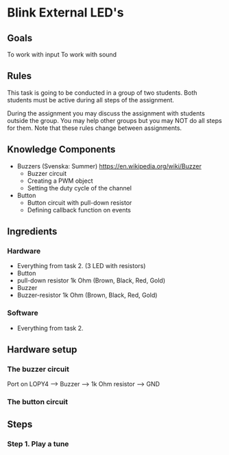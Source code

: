 # Blink External LED's

## Goals
To work with input
To work with sound

## Rules

This task is going to be conducted in a group of two students. Both students must be active during all steps of the assignment.

During the assignment you may discuss the assignment with students outside the group. You may help other groups but you may NOT do all steps for them. Note that these rules change between assignments.

## Knowledge Components
 * Buzzers (Svenska: Summer) https://en.wikipedia.org/wiki/Buzzer
    * Buzzer circuit
    * Creating a PWM object
    * Setting the duty cycle of the channel
 * Button 
    * Button circuit with pull-down resistor
    * Defining callback function on events 

## Ingredients

### Hardware
 * Everything from task 2. (3 LED with resistors)
 * Button 
 * pull-down resistor 1k Ohm (Brown, Black, Red, Gold)
 * Buzzer 
 * Buzzer-resistor 1k Ohm (Brown, Black, Red, Gold) 
 
### Software 
 * Everything from task 2.
 
## Hardware setup

### The buzzer circuit

Port on LOPY4 --> Buzzer --> 1k Ohm resistor --> GND

### The button circuit

## Steps

### Step 1. Play a tune



  
  
